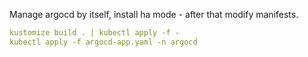 Manage argocd by itself, install ha mode - after that modify manifests.

```yml
kustomize build . | kubectl apply -f -
kubectl apply -f argocd-app.yaml -n argocd
```
